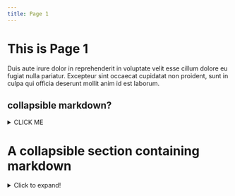 ```yaml
---
title: Page 1
---
```


# This is Page 1

Duis aute irure dolor in reprehenderit in voluptate velit esse
cillum dolore eu fugiat nulla pariatur. Excepteur sint occaecat cupidatat non
proident, sunt in culpa qui officia deserunt mollit anim id est laborum.

## collapsible markdown?

<details><summary>CLICK ME</summary>
<p>

#### yes, even hidden code blocks!

```python
print("hello world!")
```

</p>
</details>

# A collapsible section containing markdown
<details>
  <summary>Click to expand!</summary>
  <p>
  ## Heading
  1. A numbered
  2. list
     * With some
     * Sub bullets
  </p>   
</details>


